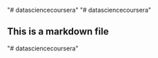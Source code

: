 "# datasciencecoursera" 
"# datasciencecoursera" 
## This is a markdown file
"# datasciencecoursera" 
